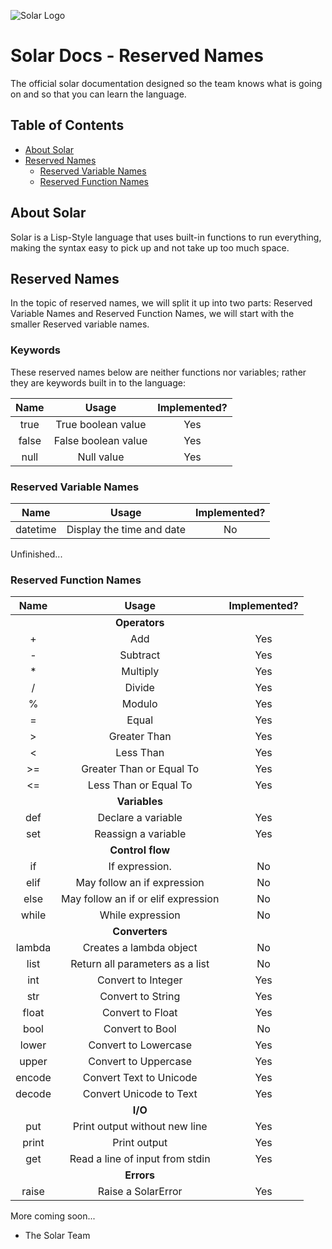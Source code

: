 ﻿![Solar Logo](https://github.com/Solar-language/Solar/blob/master/media/Solar-Logo.png?raw=true)

# Solar Docs - Reserved Names

The official solar documentation designed so the team knows what is going on and so that you can learn the language.

## Table of Contents

- [About Solar](#about-solar)
- [Reserved Names](#reserved-names)
	- [Reserved Variable Names](#reserved-variable-names)
	- [Reserved Function Names](#reserved-function-names)
## About Solar

Solar is a Lisp-Style language that uses built-in functions to run everything, making the syntax easy to pick up and not take up too much space.

## Reserved Names

In the topic of reserved names, we will split it up into two parts: Reserved Variable Names and Reserved Function Names, we will start with the smaller Reserved variable names.

### Keywords
These reserved names below are neither functions nor variables; rather they are keywords built in to the language:

| Name   | Usage                   | Implemented? |
|:------:|:-----------------------:|:------------:|
|true|True boolean value|Yes|
|false|False boolean value|Yes|
|null|Null value|Yes|


### Reserved Variable Names 

| Name   | Usage                   | Implemented? |
|:------:|:-----------------------:|:------------:|
|datetime|Display the time and date| No|

Unfinished...

### Reserved Function Names

| Name   | Usage                   | Implemented? |
|:------:|:-----------------------:|:------------:|
|        |**Operators**            |    |
|+       |Add                      | Yes|
|-       |Subtract                 | Yes|
|*       |Multiply                 | Yes|
|/       |Divide                   | Yes|
|%       |Modulo                   | Yes|
|=       |Equal                    | Yes|
|>       |Greater Than             | Yes|
|<       |Less Than                | Yes|
|>=      |Greater Than or Equal To | Yes |
|<=      |Less Than or Equal To    | Yes|
|        |**Variables**         |    |    
|def     |Declare a variable       | Yes |
|set     |Reassign a variable      | Yes |
|        |**Control flow**         |    |
|if      |If expression.           | No |
|elif    |May follow an if expression| No |
|else    |May follow an if or elif expression|No|
|while   |While expression         |No  |
|        |**Converters**           |    |
|lambda  |Creates a lambda object  |No  |
|list    |Return all parameters as a list| No |
|int     |Convert to Integer       | Yes|
|str     |Convert to String        | Yes|
|float   |Convert to Float         | Yes|
|bool    |Convert to Bool         | No|
|lower   |Convert to Lowercase     | Yes|
|upper   |Convert to Uppercase     | Yes|
|encode  |Convert Text to Unicode  | Yes|
|decode  |Convert Unicode to Text  | Yes|
|        |**I/O**                  |    |
|put     |Print output without new line            | Yes|
|print     |Print output             | Yes|
|get     |Read a line of input from stdin| Yes |
|        |**Errors**               |    |
|raise   |Raise a SolarError   | Yes |

More coming soon...

- The Solar Team

